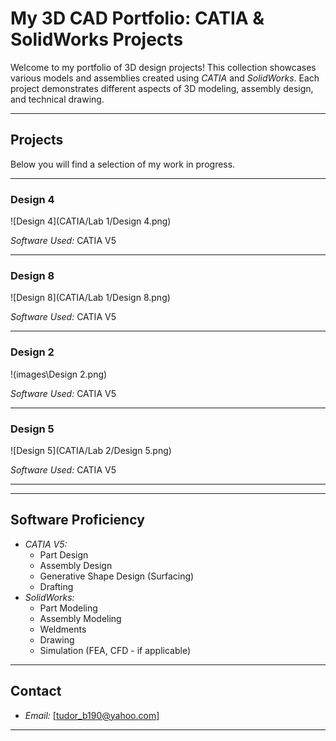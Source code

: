 # My 3D CAD Portfolio: CATIA & SolidWorks Projects

Welcome to my portfolio of 3D design projects! This collection showcases various models and assemblies created using *CATIA* and *SolidWorks*. Each project demonstrates different aspects of 3D modeling, assembly design, and technical drawing.

---

## Projects

Below you will find a selection of my work in progress.

---

### Design 4
![Design 4](CATIA/Lab 1/Design 4.png)

*Software Used:* CATIA V5

---

### Design 8
![Design 8](CATIA/Lab 1/Design 8.png)

*Software Used:* CATIA V5

---

### Design 2
!(images\Design 2.png)

*Software Used:* CATIA V5

---

### Design 5
![Design 5](CATIA/Lab 2/Design 5.png)

*Software Used:* CATIA V5

---

---

## Software Proficiency

* *CATIA V5:*
    * Part Design
    * Assembly Design
    * Generative Shape Design (Surfacing)
    * Drafting
* *SolidWorks:*
    * Part Modeling
    * Assembly Modeling
    * Weldments
    * Drawing
    * Simulation (FEA, CFD - if applicable)

---

## Contact

* *Email:* [tudor_b190@yahoo.com]

---
